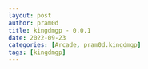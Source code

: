 ```yaml
---
layout: post
author: pram0d
title: kingdmgp - 0.0.1
date: 2022-09-23
categories: [Arcade, pram0d.kingdmgp]
tags: [kingdmgp]
---
```


